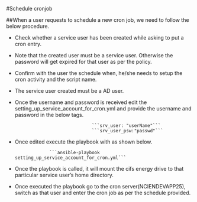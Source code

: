 #Schedule cronjob

##When a user requests to schedule a new cron job, we need to follow the below procedure.
-  Check whether a service user has been created while asking to put a cron entry.
-  Note that the created user must be a service user. Otherwise the password will get expired for that user as per the policy.
-  Confirm with the user the schedule when, he/she needs to setup the cron activity and the script name.
-  The service user created must be a AD user.
-  Once the username and password is received edit the setting_up_service_account_for_cron.yml and provide the username and password in the below tags.

                                    ```srv_user: "userName"```
                                    ```srv_user_psw:"passwd"```

-  Once edited execute the playbook with as shown below.

				    ```ansible-playbook setting_up_service_account_for_cron.yml```


-  Once the playbook is called, it will mount the cifs energy drive to that particular service user’s home directory.
-  Once executed the playbook go to the cron server(NCIENDEVAPP25), switch as that user and enter the cron job as per the schedule provided.
